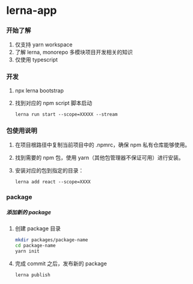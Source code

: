 # lerna-app

### 开始了解

1. 仅支持 yarn workspace
2. 了解 lerna, monorepo 多模块项目开发相关的知识
3. 仅使用 typescript

### 开发

1. npx lerna bootstrap
2. 找到对应的 npm script 脚本启动

   `lerna run start --scope=XXXXX --stream`

### 包使用说明

1. 在项目根路径中复制当前项目中的 .npmrc，确保 npm 私有仓库能够使用。
2. 找到需要的 npm 包，使用 yarn（其他包管理器不保证可用）进行安装。
3. 安装对应的包到指定的目录：

   `lerna add react --scope=XXXX`

### package

##### 添加新的 package

1. 创建 package 目录

   ```zsh
   mkdir packages/package-name
   cd package-name
   yarn init

   ```

4) 完成 commit 之后，发布新的 package
   ```zsh
   lerna publish
   ```
